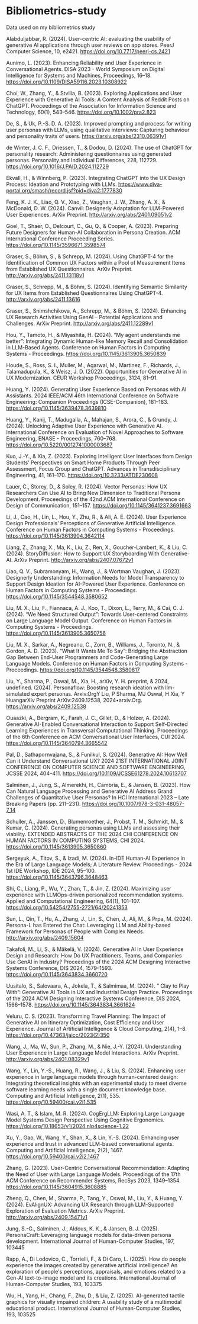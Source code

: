 # Bibliometrics-study
Data used on my bibliometrics study

Alabduljabbar, R. (2024). User-centric AI: evaluating the usability of generative AI applications through user reviews on app stores. PeerJ Computer Science, 10, e2421. https://doi.org/10.7717/peerj-cs.2421

  Aunimo, L. (2023). Enhancing Reliability and User Experience in Conversational Agents. DISA 2023 - World Symposium on Digital Intelligence for Systems and Machines, Proceedings, 16–18. https://doi.org/10.1109/DISA59116.2023.10308922

  Choi, W., Zhang, Y., & Stvilia, B. (2023). Exploring Applications and User Experience with Generative AI Tools: A Content Analysis of Reddit Posts on ChatGPT. Proceedings of the Association for Information Science and Technology, 60(1), 543–546. https://doi.org/10.1002/pra2.823

  De, S., & Uk, P.-S. D. A. (2023). Improved prompting and process for writing user personas with LLMs, using qualitative interviews: Capturing behaviour and personality traits of users. https://arxiv.org/abs/2310.06391v1

  de Winter, J. C. F., Driessen, T., & Dodou, D. (2024). The use of ChatGPT for personality research: Administering questionnaires using generated personas. Personality and Individual Differences, 228, 112729. https://doi.org/10.1016/J.PAID.2024.112729

  Ekvall, H., & Winnberg, P. (2023). Integrating ChatGPT into the UX Design Process: Ideation and Prototyping with LLMs. https://www.diva-portal.org/smash/record.jsf?pid=diva2:1777830

  Feng, K. J. K., Liao, Q. V., Xiao, Z., Vaughan, J. W., Zhang, A. X., & McDonald, D. W. (2024). Canvil: Designerly Adaptation for LLM-Powered User Experiences. ArXiv Preprint. http://arxiv.org/abs/2401.09051v2

  Goel, T., Shaer, O., Delcourt, C., Gu, Q., & Cooper, A. (2023). Preparing Future Designers for Human-AI Collaboration in Persona Creation. ACM International Conference Proceeding Series. https://doi.org/10.1145/3596671.3598574

  Graser, S., Böhm, S., & Schrepp, M. (2024). Using ChatGPT-4 for the Identification of Common UX Factors within a
Pool of Measurement Items from Established UX Questionnaires. ArXiv Preprint. http://arxiv.org/abs/2411.13118v1

  Graser, S., Schrepp, M., & Böhm, S. (2024). Identifying Semantic Similarity for UX Items from Established Questionnaires Using ChatGPT-4. http://arxiv.org/abs/2411.13616

  Graser, S., Snimshchikova, A., Schrepp, M., & Böhm, S. (2024). Enhancing UX Research Activities Using GenAI – Potential Applications
and Challenges. ArXiv Preprint. http://arxiv.org/abs/2411.12289v1

  Hou, Y., Tamoto, H., & Miyashita, H. (2024). “My agent understands me better”: Integrating Dynamic Human-like Memory Recall and Consolidation in LLM-Based Agents. Conference on Human Factors in Computing Systems - Proceedings. https://doi.org/10.1145/3613905.3650839

  Houde, S., Ross, S. I., Muller, M., Agarwal, M., Martinez, F., Richards, J., Talamadupula, K., & Weisz, J. D. (2022). Opportunities for Generative AI in UX Modernization. CEUR Workshop Proceedings, 3124, 81–91.

  Huang, Y. (2024). Generating User Experience Based on Personas with AI Assistants. 2024 IEEE/ACM 46th International Conference on Software Engineering: Companion Proceedings (ICSE-Companion), 181–183. https://doi.org/10.1145/3639478.3639810

  Huang, Y., Kanij, T., Madugalla, A., Mahajan, S., Arora, C., & Grundy, J. (2024). Unlocking Adaptive User Experience with Generative AI. International Conference on Evaluation of Novel Approaches to Software Engineering, ENASE - Proceedings, 760–768. https://doi.org/10.5220/0012741000003687

  Kuo, J.-Y., & Xia, Z. (2023). Exploring Intelligent User Interfaces from Design Students’ Perspectives on Smart Home Products Through Peer Assessment, Focus Group and ChatGPT. Advances in Transdisciplinary Engineering, 41, 161–170. https://doi.org/10.3233/ATDE230608

  Lauer, C., Storey, D., & Soley, R. (2024). Vector Personas: How UX Researchers Can Use AI to Bring New Dimension to Traditional Persona Development. Proceedings of the 42nd ACM International Conference on Design of Communication, 151–157. https://doi.org/10.1145/3641237.3691663

  Li, J., Cao, H., Lin, L., Hou, Y., Zhu, R., & Ali, A. E. (2024). User Experience Design Professionals’ Perceptions of Generative Artificial Intelligence. Conference on Human Factors in Computing Systems - Proceedings. https://doi.org/10.1145/3613904.3642114

  Liang, Z., Zhang, X., Ma, K., Liu, Z., Ren, X., Goucher-Lambert, K., & Liu, C. (2024). StoryDiffusion: How to Support UX Storyboarding With Generative-AI. ArXiv Preprint. http://arxiv.org/abs/2407.07672v1

  Liao, Q. V., Subramonyam, H., Wang, J., & Wortman Vaughan, J. (2023). Designerly Understanding: Information Needs for Model Transparency to Support Design Ideation for AI-Powered User Experience. Conference on Human Factors in Computing Systems - Proceedings. https://doi.org/10.1145/3544548.3580652

  Liu, M. X., Liu, F., Fiannaca, A. J., Koo, T., Dixon, L., Terry, M., & Cai, C. J. (2024). “We Need Structured Output”: Towards User-centered Constraints on Large Language Model Output. Conference on Human Factors in Computing Systems - Proceedings. https://doi.org/10.1145/3613905.3650756

  Liu, M. X., Sarkar, A., Negreanu, C., Zorn, B., Williams, J., Toronto, N., & Gordon, A. D. (2023). “What It Wants Me To Say”: Bridging the Abstraction Gap Between End-User Programmers and Code-Generating Large Language Models. Conference on Human Factors in Computing Systems - Proceedings. https://doi.org/10.1145/3544548.3580817

  Liu, Y., Sharma, P., Oswal, M., Xia, H., arXiv, Y. H. preprint, & 2024,  undefined. (2024). Personaflow: Boosting research ideation with llm-simulated expert personas. Arxiv.OrgY Liu, P Sharma, MJ Oswal, H Xia, Y HuangarXiv Preprint ArXiv:2409.12538, 2024•arxiv.Org. https://arxiv.org/abs/2409.12538

  Ouaazki, A., Bergram, K., Farah, J. C., Gillet, D., & Holzer, A. (2024). Generative AI-Enabled Conversational Interaction to Support Self-Directed Learning Experiences in Transversal Computational Thinking. Proceedings of the 6th Conference on ACM Conversational User Interfaces, CUI 2024. https://doi.org/10.1145/3640794.3665542

  Pal, D., Sathapornvajana, S., & Funilkul, S. (2024). Generative AI: How Well Can it Understand Conversational UX? 2024 21ST INTERNATIONAL JOINT CONFERENCE ON COMPUTER SCIENCE AND
SOFTWARE ENGINEERING, JCSSE 2024, 404–411. https://doi.org/10.1109/JCSSE61278.2024.10613707

  Salminen, J., Jung, S., Almerekhi, H., Cambria, E., & Jansen, B. (2023). How Can Natural Language Processing and Generative AI Address Grand Challenges of Quantitative User Personas? In HCI International 2023 – Late Breaking Papers (pp. 211–231). https://doi.org/10.1007/978-3-031-48057-7_14

  Schuller, A., Janssen, D., Blumenroether, J., Probst, T. M., Schmidt, M., & Kumar, C. (2024). Generating personas using LLMs and assessing their viability. EXTENDED ABSTRACTS OF THE 2024 CHI CONFERENCE ON HUMAN FACTORS IN
COMPUTING SYSTEMS, CHI 2024. https://doi.org/10.1145/3613905.3650860

  Sergeyuk, A., Titov, S., & Izadi, M. (2024). In-IDE Human-AI Experience in the Era of Large Language Models; A Literature Review. Proceedings - 2024 1st IDE Workshop, IDE 2024, 95–100. https://doi.org/10.1145/3643796.3648463

  Shi, C., Liang, P., Wu, Y., Zhan, T., & Jin, Z. (2024). Maximizing user experience with LLMOps-driven personalized recommendation systems. Applied and Computational Engineering, 64(1), 101–107. https://doi.org/10.54254/2755-2721/64/20241353

  Sun, L., Qin, T., Hu, A., Zhang, J., Lin, S., Chen, J., Ali, M., & Prpa, M. (2024). Persona-L has Entered the Chat: Leveraging LLM and Ability-based Framework for Personas of People with Complex Needs. http://arxiv.org/abs/2409.15604

  Takafoli, M., Li, S., & Mäkelä, V. (2024). Generative AI in User Experience Design and Research: How Do UX Practitioners, Teams, and Companies Use GenAI in Industry? Proceedings of the 2024 ACM Designing Interactive Systems Conference, DIS 2024, 1579–1593. https://doi.org/10.1145/3643834.3660720

  Uusitalo, S., Salovaara, A., Jokela, T., & Salmimaa, M. (2024). ” Clay to Play With”: Generative AI Tools in UX and Industrial Design Practice. Proceedings of the 2024 ACM Designing Interactive Systems Conference, DIS 2024, 1566–1578. https://doi.org/10.1145/3643834.3661624

  Veluru, C. S. (2023). Transforming Travel Planning: The Impact of Generative AI on Itinerary Optimization, Cost Efficiency and User Experience. Journal of Artificial Intelligence & Cloud Computing, 2(4), 1–8. https://doi.org/10.47363/jaicc/2023(2)350

  Wang, J., Ma, W., Sun, P., Zhang, M., & Nie, J.-Y. (2024). Understanding User Experience in Large Language Model Interactions. ArXiv Preprint. http://arxiv.org/abs/2401.08329v1

  Wang, Y., Lin, Y.-S., Huang, R., Wang, J., & Liu, S. (2024). Enhancing user experience in large language models through human-centered design: Integrating theoretical insights with an experimental study to meet diverse software learning needs with a single document knowledge base. Computing and Artificial Intelligence, 2(1), 535. https://doi.org/10.59400/cai.v2i1.535

  Wasi, A. T., & Islam, M. R. (2024). CogErgLLM: Exploring Large Language Model Systems Design Perspective Using Cognitive Ergonomics. https://doi.org/10.18653/v1/2024.nlp4science-1.22

  Xu, Y., Gao, W., Wang, Y., Shan, X., & Lin, Y.-S. (2024). Enhancing user experience and trust in advanced LLM-based conversational agents. Computing and Artificial Intelligence, 2(2), 1467. https://doi.org/10.59400/cai.v2i2.1467

  Zhang, G. (2023). User-Centric Conversational Recommendation: Adapting the Need of User with Large Language Models. Proceedings of the 17th ACM Conference on Recommender Systems, RecSys 2023, 1349–1354. https://doi.org/10.1145/3604915.3608885

  Zheng, Q., Chen, M., Sharma, P., Tang, Y., Oswal, M., Liu, Y., & Huang, Y. (2024). EvAlignUX: Advancing UX Research through LLM-Supported Exploration of Evaluation Metrics. ArXiv Preprint. http://arxiv.org/abs/2409.15471v1

  Jung, S.-G., Salminen, J., Aldous, K. K., & Jansen, B. J. (2025). PersonaCraft: Leveraging language models for data-driven persona development. International Journal of Human-Computer Studies, 197, 103445

  Rapp, A., Di Lodovico, C., Torrielli, F., & Di Caro, L. (2025). How do people experience the images created by generative artificial intelligence? An exploration of people's perceptions, appraisals, and emotions related to a Gen-AI text-to-image model and its creations. International Journal of Human-Computer Studies, 193, 103375

  Wu, H., Yang, H., Chang, F., Zhu, D., & Liu, Z. (2025). AI-generated tactile graphics for visually impaired children: A usability study of a multimodal educational product. International Journal of Human-Computer Studies, 193, 103525

